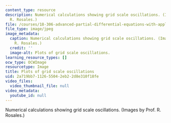 ```yaml
---
content_type: resource
description: Numerical calculations showing grid scale oscillations. (Images by Prof.
  R. Rosales.)
file: /courses/18-306-advanced-partial-differential-equations-with-applications-fall-2009/2a719bb7112655042eb22d8e310f18fe_18-306f09.jpg
file_type: image/jpeg
image_metadata:
  caption: Numerical calculations showing grid scale oscillations. (Images by Prof.
    R. Rosales.)
  credit: ''
  image-alt: Plots of grid scale oscillations.
learning_resource_types: []
ocw_type: OCWImage
resourcetype: Image
title: Plots of grid scale oscillations
uid: 2a719bb7-1126-5504-2eb2-2d8e310f18fe
video_files:
  video_thumbnail_file: null
video_metadata:
  youtube_id: null
---
```

Numerical calculations showing grid scale oscillations. (Images by Prof. R. Rosales.)


